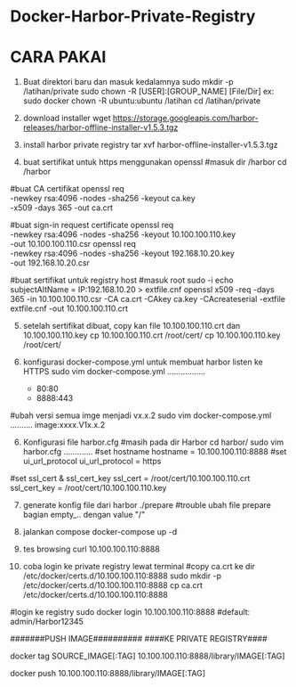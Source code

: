 # Docker-Harbor-Private-Registry

# CARA PAKAI
1. Buat direktori baru dan masuk kedalamnya
sudo mkdir -p /latihan/private
sudo chown -R [USER]:[GROUP_NAME] [File/Dir]
ex: sudo docker chown -R ubuntu:ubuntu /latihan
cd /latihan/private

2. download installer 
wget https://storage.googleapis.com/harbor-releases/harbor-offline-installer-v1.5.3.tgz

3. install harbor private registry
tar xvf harbor-offline-installer-v1.5.3.tgz

4. buat sertifikat untuk https menggunakan openssl
#masuk dir /harbor
cd /harbor

#buat CA certifikat
openssl req \
-newkey rsa:4096 -nodes -sha256 -keyout ca.key \
-x509 -days 365 -out ca.crt

#buat sign-in request certificate
openssl req \
    -newkey rsa:4096 -nodes -sha256 -keyout 10.100.100.110.key \
    -out 10.100.100.110.csr
openssl req \
    -newkey rsa:4096 -nodes -sha256 -keyout 192.168.10.20.key \
    -out 192.168.10.20.csr

#buat sertifikat untuk registry host
#masuk root
sudo -i
echo subjectAltName = IP:192.168.10.20 > extfile.cnf
openssl x509 -req -days 365 -in 10.100.100.110.csr -CA ca.crt -CAkey ca.key -CAcreateserial -extfile extfile.cnf -out 10.100.100.110.crt

5. setelah sertifikat dibuat, copy kan file 10.100.100.110.crt dan 10.100.100.110.key
cp 10.100.100.110.crt /root/cert/
cp 10.100.100.110.key /root/cert/

6. konfigurasi docker-compose.yml untuk membuat harbor listen ke HTTPS
sudo vim docker-compose.yml
.................

      - 80:80
      - 8888:443

#ubah versi semua imge menjadi vx.x.2
sudo vim docker-compose.yml
..........
image:xxxx.V1x.x.2


6. Konfigurasi file harbor.cfg
#masih pada dir Harbor
cd harbor/
sudo vim harbor.cfg
.............
#set hostname
hostname = 10.100.100.110:8888
#set ui_url_protocol
ui_url_protocol = https

#set ssl_cert & ssl_cert_key
ssl_cert = /root/cert/10.100.100.110.crt
ssl_cert_key = /root/cert/10.100.100.110.key

7. generate konfig file dari harbor
./prepare
#trouble
ubah file prepare bagian empty_.. dengan value "/"

8. jalankan compose
docker-compose up -d

9. tes browsing
curl 10.100.100.110:8888

10. coba login ke private registry lewat terminal
#copy ca.crt ke dir /etc/docker/certs.d/10.100.100.110:8888
sudo mkdir -p /etc/docker/certs.d/10.100.100.110:8888
cp ca.crt /etc/docker/certs.d/10.100.100.110:8888

#login ke registry
sudo docker login 10.100.100.110:8888
#default: admin/Harbor12345

#######PUSH IMAGE##########
####KE PRIVATE REGISTRY####

docker tag SOURCE_IMAGE[:TAG] 10.100.100.110:8888/library/IMAGE[:TAG]

docker push 10.100.100.110:8888/library/IMAGE[:TAG]
